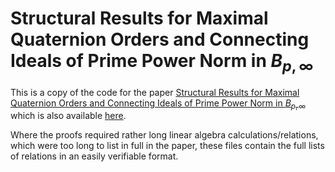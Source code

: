 # Structural Results for Maximal Quaternion Orders and Connecting Ideals of Prime Power Norm in $B_{p,\infty}$

This is a copy of the code for the paper [Structural Results for Maximal Quaternion Orders and Connecting Ideals of Prime Power Norm in $B_{p,\infty}$](https://eprint.iacr.org/2025/033) which is also available [here](https://github.com/jtcc2/structural-results-for-quaternion-orders-and-ideals).

Where the proofs required rather long linear algebra calculations/relations, which were too long to list in full in the paper, these files contain the full lists of relations in an easily verifiable format.